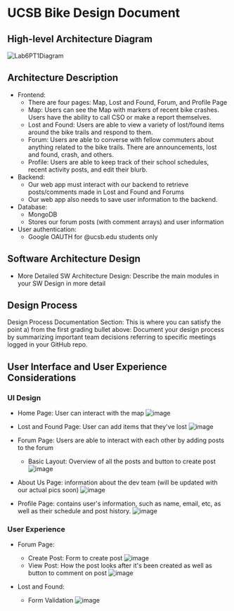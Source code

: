 # UCSB Bike Design Document

## High-level Architecture Diagram

![Lab6PT1Diagram](https://user-images.githubusercontent.com/56051313/119194521-0f25c300-ba38-11eb-821e-ba5239b92ff3.png)

## Architecture Description

- Frontend:
  - There are four pages: Map, Lost and Found, Forum, and Profile Page
  - Map: Users can see the Map with markers of recent bike crashes. Users have the ability to call CSO or make a report themselves.
  - Lost and Found: Users are able to view a variety of lost/found items around the bike trails and respond to them.
  - Forum: Users are able to converse with fellow commuters about anything related to the bike trails. There are announcements, lost and found, crash, and others.
  - Profile: Users are able to keep track of their school schedules, recent activity posts, and edit their blurb.
- Backend:
  - Our web app must interact with our backend to retrieve posts/comments made in Lost and Found and Forums
  - Our web app also needs to save user information to the backend.
- Database:
  - MongoDB
  - Stores our forum posts (with comment arrays) and user information
- User authentication:
  - Google OAUTH for @ucsb.edu students only

## Software Architecture Design 
* More Detailed SW Architecture Design: Describe the main modules in your SW Design in more detail

## Design Process 

Design Process Documentation Section: This is where you can satisfy the point a) from the first grading bullet above: Document your design process by summarizing important team decisions referring to specific meetings logged in your GitHub repo.

## User Interface and User Experience Considerations 
### UI Design 
* Home Page: User can interact with the map 
![image](https://user-images.githubusercontent.com/60118889/119941548-9b0e8200-bf45-11eb-84c3-4c0c70962e50.png)

* Lost and Found Page: User can add items that they've lost 
![image](https://user-images.githubusercontent.com/60118889/119937969-7d8ae980-bf40-11eb-9691-25457b72a6a2.png)

* Forum Page: Users are able to interact with each other by adding posts to the forum 
    * Basic Layout: Overview of all the posts and button to create post 
![image](https://user-images.githubusercontent.com/60118889/119940510-2555e680-bf44-11eb-94ed-7d3c37ae0fd0.png)

* About Us Page: information about the dev team (will be updated with our actual pics soon) 
![image](https://user-images.githubusercontent.com/60118889/119940278-ce501180-bf43-11eb-9ed9-9443dd737a91.png)

* Profile Page: contains user's information, such as name, email, etc, as well as their schedule and post history. 
![image](https://user-images.githubusercontent.com/60118889/119940638-58987580-bf44-11eb-979b-e217d076c912.png)

### User Experience 
* Forum Page: 
    * Create Post: Form to create post 
![image](https://user-images.githubusercontent.com/60118889/119940578-428ab500-bf44-11eb-8c86-e6b0ddaeae41.png)
    * View Post: How the post looks after it's been created as well as button to comment on post 
![image](https://user-images.githubusercontent.com/60118889/119940608-4ddde080-bf44-11eb-9546-5969339e0f73.png)

* Lost and Found: 
    * Form Validation 
![image](https://user-images.githubusercontent.com/60118889/119938222-ec684280-bf40-11eb-8d02-1cd07df150e2.png)
